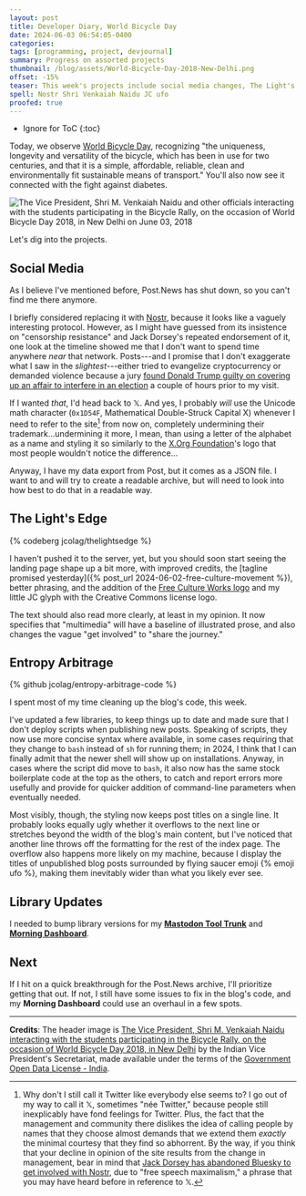 ```yaml
---
layout: post
title: Developer Diary, World Bicycle Day
date: 2024-06-03 06:54:05-0400
categories:
tags: [programming, project, devjournal]
summary: Progress on assorted projects
thumbnail: /blog/assets/World-Bicycle-Day-2018-New-Delhi.png
offset: -15%
teaser: This week's projects include social media changes, The Light's Edge, the blog's code, and some straggling library updates.
spell: Nostr Shri Venkaiah Naidu JC ufo
proofed: true
---
```


* Ignore for ToC
{:toc}

Today, we observe [World Bicycle Day](https://en.wikipedia.org/wiki/World_Bicycle_Day), recognizing "the uniqueness, longevity and versatility of the bicycle, which has been in use for two centuries, and that it is a simple, affordable, reliable, clean and environmentally fit sustainable means of transport."  You'll also now see it connected with the fight against diabetes.

![The Vice President, Shri M. Venkaiah Naidu and other officials interacting with the students participating in the Bicycle Rally, on the occasion of World Bicycle Day 2018, in New Delhi on June 03, 2018](/blog/assets/World-Bicycle-Day-2018-New-Delhi.png "Note the large gap pushed through between the two sets of riders, so that the official photographers could completely ignore the children and get pictures of the officials...")

Let's dig into the projects.

## Social Media

As I believe I've mentioned before, Post.News has shut down, so you can't find me there anymore.

I briefly considered replacing it with [Nostr](https://en.wikipedia.org/wiki/Nostr), because it looks like a vaguely interesting protocol.  However, as I might have guessed from its insistence on "censorship resistance" and Jack Dorsey's repeated endorsement of it, one look at the timeline showed me that I don't want to spend time anywhere *near* that network.  Posts---and I promise that I don't exaggerate what I saw in the *slightest*---either tried to evangelize cryptocurrency or demanded violence because a jury [found Donald Trump guilty on covering up an affair to interfere in an election](https://www.voanews.com/a/jurors-at-trump-hush-money-trial-deliberating-for-second-day/7634861.html) a couple of hours prior to my visit.

If I wanted *that*, I'd head back to &#x1d54f;.  And yes, I probably *will* use the Unicode math character (`0x1D54F`, Mathematical Double-Struck Capital X) whenever I need to refer to the site[^1] from now on, completely undermining their trademark...undermining it more, I mean, than using a letter of the alphabet as a name and styling it so similarly to the [X.Org Foundation](https://www.x.org/wiki/)'s logo that most people wouldn't notice the difference...

Anyway, I have my data export from Post, but it comes as a JSON file.  I want to and will try to create a readable archive, but will need to look into how best to do that in a readable way.

## The Light's Edge

{% codeberg jcolag/thelightsedge %}

I haven't pushed it to the server, yet, but you should soon start seeing the landing page shape up a bit more, with improved credits, the [tagline promised yesterday]({% post_url 2024-06-02-free-culture-movement %}), better phrasing, and the addition of the [Free Culture Works logo](https://freedomdefined.org/Logos_and_buttons) and my little JC glyph with the Creative Commons license logo.

The text should also read more clearly, at least in my opinion.  It now specifies that "multimedia" will have a baseline of illustrated prose, and also changes the vague "get involved" to "share the journey."

## Entropy Arbitrage

{% github jcolag/entropy-arbitrage-code %}

I spent most of my time cleaning up the blog's code, this week.

I've updated a few libraries, to keep things up to date and made sure that I don't deploy scripts when publishing new posts.  Speaking of scripts, they now use more concise syntax where available, in some cases requiring that they change to `bash` instead of `sh` for running them; in 2024, I think that I can finally admit that the newer shell will show up on installations.  Anyway, in cases where the script did move to `bash`, it also now has the same stock boilerplate code at the top as the others, to catch and report errors more usefully and provide for quicker addition of command-line parameters when eventually needed.

Most visibly, though, the styling now keeps post titles on a single line.  It probably looks equally ugly whether it overflows to the next line or stretches beyond the width of the blog's main content, but I've noticed that another line throws off the formatting for the rest of the index page.  The overflow also happens more likely on my machine, because I display the titles of unpublished blog posts surrounded by flying saucer emoji {% emoji ufo %}, making them inevitably wider than what you likely ever see.

## Library Updates

I needed to bump library versions for my [**Mastodon Tool Trunk**](https://github.com/jcolag/tool-trunk) and [**Morning Dashboard**](https://github.com/jcolag/dash).

## Next

If I hit on a quick breakthrough for the Post.News archive, I'll prioritize getting that out.  If not, I still have some issues to fix in the blog's code, and my **Morning Dashboard** could use an overhaul in a few spots.

* * *

**Credits**:  The header image is [The Vice President, Shri M. Venkaiah Naidu interacting with the students participating in the Bicycle Rally, on the occasion of World Bicycle Day 2018, in New Delhi](https://commons.wikimedia.org/wiki/File:The_Vice_President,_Shri_M._Venkaiah_Naidu_interacting_with_the_students_participating_in_the_Bicycle_Rally,_on_the_occasion_of_World_Bicycle_Day_2018,_in_New_Delhi.JPG) by the Indian Vice President's Secretariat, made available under the terms of the [Government Open Data License - India](https://data.gov.in/sites/default/files/Gazette_Notification_OGDL.pdf).

[^1]:  Why don't I still call it Twitter like everybody else seems to?  I go out of my way to call it &#x1d54f;, sometimes "née Twitter," because people still inexplicably have fond feelings for Twitter.  Plus, the fact that the management and community there dislikes the idea of calling people by names that they choose almost demands that we extend them *exactly* the minimal courtesy that they find so abhorrent.  By the way, if you think that your decline in opinion of the site results from the change in management, bear in mind that [Jack Dorsey has abandoned Bluesky to get involved with Nostr](https://wedistribute.org/2024/05/bluesky-jack-dorsey/), due to "free speech maximalism," a phrase that you may have heard before in reference to &#x1d54f;.
